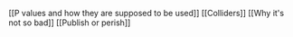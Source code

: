 [[P values and how they are supposed to be used]]
[[Colliders]]
[[Why it's not so bad]]
[[Publish or perish]]